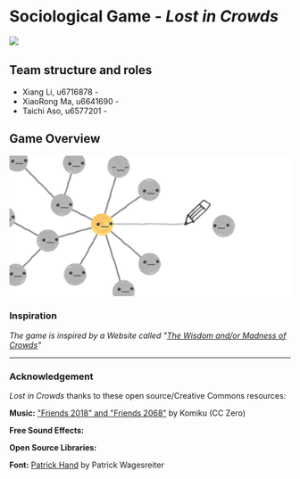 # Sociological Game - _Lost in Crowds_
![](Assets/homepage.gif)
## Team structure and roles 
+ Xiang Li, u6716878 - 
+ XiaoRong Ma, u6641690 - 
+ Taichi Aso, u6577201 - 

## Game Overview 
![](Assets/thumb.png)
### Inspiration
_The game is inspired by a Website called "[The Wisdom and/or Madness of Crowds](https://ncase.me/crowds/)"_  
- - -     
### Acknowledgement
_Lost in Crowds_ thanks to these open source/Creative Commons resources:

**Music:** ["Friends 2018" and "Friends 2068"](http://freemusicarchive.org/music/Komiku/Tale_on_the_Late/) by Komiku (CC Zero)

**Free Sound Effects:**


**Open Source Libraries:**



**Font:** [Patrick Hand](https://fonts.google.com/specimen/Patrick+Hand) by Patrick Wagesreiter